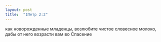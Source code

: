 ```yaml
---
layout: post
title:  "1Петр 2:2"
---
```


как новорожденные младенцы, возлюбите чистое словесное молоко, дабы от него возрасти вам во Спасение